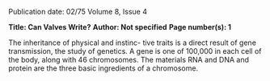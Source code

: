 Publication date: 02/75
Volume 8, Issue 4

**Title: Can Valves Write?**
**Author:  Not specified**
**Page number(s): 1**

The inheritance of physical and instinc-
tive traits is a direct result of gene 
transmission, the study of genetics. 
A 
gene is one of 100,000 in each cell of the 
body, along with 46 chromosomes. 
The 
materials RNA and DNA and protein are the 
three basic ingredients of a chromosome.